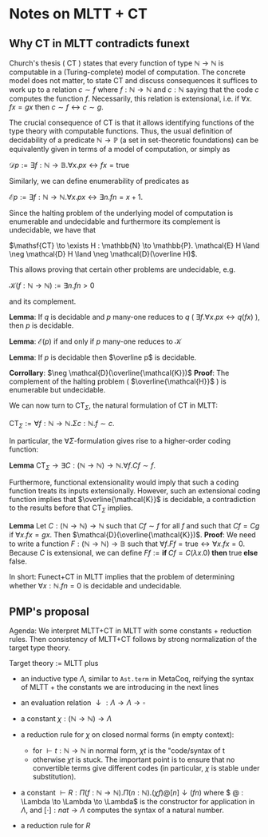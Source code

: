 # Notes on MLTT + CT

## Why CT in MLTT contradicts funext

Church's thesis ( $\mathsf{CT}$ ) states that every function of type $\mathbb{N} \to \mathbb{N}$ is computable in a (Turing-complete) model of computation. The concrete model does not matter, to state $\mathsf{CT}$ and discuss consequences it suffices to work up to a relation $c \sim f$ where $f : \mathbb{N} \to \mathbb{N}$ and $c : \mathbb{N}$ saying that the code $c$ computes the function $f$. Necessarily, this relation is extensional, i.e. if $\forall x.\;f x = g x$ then $c \sim f \leftrightarrow c \sim g$.

The crucial consequence of $\mathsf{CT}$ is that it allows identifying functions of the type theory with computable functions. Thus, the usual definition of decidability of a predicate $\mathbb{N} \to \mathbb{P}$ (a set in set-theoretic foundations) can be equivalently given in terms of a model of computation, or simply as 

$\mathcal{D} p := \exists f : \mathbb{N} \to \mathbb{B}. \forall x. p x \leftrightarrow f x = \mathsf{true}$

Similarly, we can define enumerability of predicates as

$\mathcal{E} p := \exists f : \mathbb{N} \to \mathbb{N}. \forall x. p x \leftrightarrow \exists n. f n = x + 1$.

Since the halting problem of the underlying model of computation is enumerable and undecidable and furthermore its complement is undecidable, we have that

$\mathsf{CT} \to \exists H : \mathbb{N} \to \mathbb{P}. \mathcal{E} H \land \neg \mathcal{D} H \land \neg \mathcal{D}(\overline H)$.

This allows proving that certain other problems are undecidable, e.g.

$\mathcal{K} (f : \mathbb{N} \to \mathbb{N}) := \exists n. f n > 0$

and its complement.

**Lemma**: If $q$ is decidable and $p$ many-one reduces to $q$ ( $\exists f. \forall x. p x \leftrightarrow q (f x)$ ), then $p$ is decidable.

**Lemma**: $\mathcal{E}(p)$ if and only if $p$ many-one reduces to $\mathcal{K}$

**Lemma**: If $p$ is decidable then $\overline p$ is decidable.

**Corrollary**: $\neg \mathcal{D}(\overline{\mathcal{K}})$
**Proof**: The complement of the halting problem ( $\overline{\mathcal{H}}$ ) is enumerable but undecidable.

We can now turn to $\mathsf{CT}_\Sigma$, the natural formulation of $\mathsf{CT}$ in MLTT:

$\mathsf{CT}_\Sigma := \forall f : \mathbb{N} \to \mathbb{N}.\Sigma c : \mathbb{N}. f \sim c$.

In particular, the $\forall \Sigma$-formulation gives rise to a higher-order coding function:

**Lemma** $\mathsf{CT}_\Sigma \to \exists C: (\mathbb{N} \to \mathbb{N}) \to \mathbb{N}.\forall f. C f \sim f$.

Furthermore, functional extensionality would imply that such a coding function treats its inputs extensionally. However, such an extensional coding function implies that $\overline{\mathcal{K}}$ is decidable, a contradiction to the results before that $\mathsf{CT}_\Sigma$ implies.

**Lemma** Let $C: (\mathbb{N} \to \mathbb{N}) \to \mathbb{N}$ such that $C f \sim f$ for all $f$ and such that $C f = C g$ if $\forall x. f x = g x$. Then $\mathcal{D}(\overline{\mathcal{K}})$.
**Proof**: We need to write a function $F : (\mathbb{N} \to \mathbb{N}) \to \mathbb{B}$ such that $\forall f. F f = \mathsf{true} \leftrightarrow \forall x. f x = 0$. Because $C$ is extensional, we can define $F f := \textbf{if } C f = C (\lambda x.0) \textbf{ then } \mathsf{true} \textbf { else } \mathsf{false}$.

In short: Funect+CT in MLTT implies that the problem of determining whether $\forall x : \mathbb{N}.f n = 0$ is decidable and undecidable.

## PMP's proposal

Agenda: We interpret MLTT+CT in MLTT with some constants + reduction rules. Then consistency of MLTT+CT follows by strong normalization of the target type theory.

Target theory := MLTT plus

- an inductive type $\Lambda$, similar to `Ast.term` in MetaCoq, reifying the syntax of MLTT + the constants we are introducing in the next lines

- an evaluation relation $\downarrow : \Lambda \to \Lambda \to \square$

- a constant $\chi : (\mathbb{N} \to \mathbb{N}) \to \Lambda$

- a reduction rule for $\chi$ on closed normal forms (in empty context): 
    - for $\vdash t : \mathbb{N} \to \mathbb{N}$ in normal form, $\chi t$ is the "code/syntax of t
    - otherwise $\chi t$ is stuck.
  The important point is to ensure that no convertible terms give different codes (in particular, $\chi$ is stable under substitution).

- a constant $\vdash R : \Pi (f : \mathbb{N} \to \mathbb{N}). \Pi (n : \mathbb{N}). (\chi f) @ [n] \downarrow (f n)$
where $ @ : \Lambda \to \Lambda \to \Lambda$ is the constructor for application in $\Lambda$, and $[ \cdot ] : nat \to \Lambda$ computes the syntax of a natural number.
  
- a reduction rule for $R$

